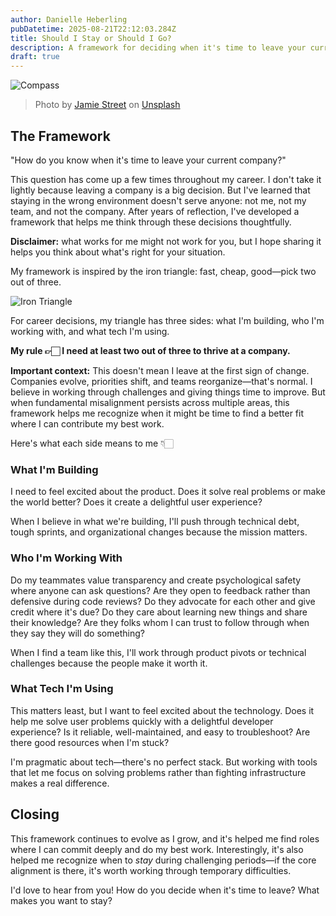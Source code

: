 ```yaml
---
author: Danielle Heberling
pubDatetime: 2025-08-21T22:12:03.284Z
title: Should I Stay or Should I Go?
description: A framework for deciding when it's time to leave your current company, based on evaluating what you're building, who you're working with, and the technology you use.
draft: true
---
```


![Compass](/assets/compass-hand.jpg)

> Photo by <a href="https://unsplash.com/@jamie452?utm_source=unsplash&utm_medium=referral&utm_content=creditCopyText">Jamie Street</a> on <a href="https://unsplash.com/photos/person-holding-compass-facing-towards-green-pine-trees-_94HLr_QXo8?utm_source=unsplash&utm_medium=referral&utm_content=creditCopyText">Unsplash</a>

## The Framework

"How do you know when it's time to leave your current company?"

This question has come up a few times throughout my career. I don't take it lightly because leaving a company is a big decision. But I've learned that staying in the wrong environment doesn't serve anyone: not me, not my team, and not the company. After years of reflection, I've developed a framework that helps me think through these decisions thoughtfully.

**Disclaimer:** what works for me might not work for you, but I hope sharing it helps you think about what's right for your situation.

My framework is inspired by the iron triangle: fast, cheap, good—pick two out of three.

![Iron Triangle](/assets/iron-triangle.png)

For career decisions, my triangle has three sides: what I'm building, who I'm working with, and what tech I'm using.

**My rule 👉🏻 I need at least two out of three to thrive at a company.**

**Important context:** This doesn't mean I leave at the first sign of change. Companies evolve, priorities shift, and teams reorganize—that's normal. I believe in working through challenges and giving things time to improve. But when fundamental misalignment persists across multiple areas, this framework helps me recognize when it might be time to find a better fit where I can contribute my best work.

Here's what each side means to me 👇🏻

### What I'm Building

I need to feel excited about the product. Does it solve real problems or make the world better? Does it create a delightful user experience?

When I believe in what we're building, I'll push through technical debt, tough sprints, and organizational changes because the mission matters.

### Who I'm Working With

Do my teammates value transparency and create psychological safety where anyone can ask questions? Are they open to feedback rather than defensive during code reviews? Do they advocate for each other and give credit where it's due? Do they care about learning new things and share their knowledge? Are they folks whom I can trust to follow through when they say they will do something?

When I find a team like this, I'll work through product pivots or technical challenges because the people make it worth it.

### What Tech I'm Using

This matters least, but I want to feel excited about the technology. Does it help me solve user problems quickly with a delightful developer experience? Is it reliable, well-maintained, and easy to troubleshoot? Are there good resources when I'm stuck?

I'm pragmatic about tech—there's no perfect stack. But working with tools that let me focus on solving problems rather than fighting infrastructure makes a real difference.

## Closing

This framework continues to evolve as I grow, and it's helped me find roles where I can commit deeply and do my best work. Interestingly, it's also helped me recognize when to _stay_ during challenging periods—if the core alignment is there, it's worth working through temporary difficulties.

I'd love to hear from you! How do you decide when it's time to leave? What makes you want to stay?

&nbsp;
